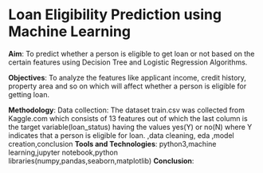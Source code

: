 # Loan Eligibility Prediction using Machine Learning


**Aim**: 
To predict whether a person is eligible to get loan or not based on the certain features using Decision Tree and Logistic Regression Algorithms.

**Objectives**:
To analyze the features like applicant income, credit history, property area and so on which will affect whether a person is eligible for getting loan.

**Methodology**:
Data collection: The dataset train.csv was collected from Kaggle.com which consists of 13 features out of which the last column is the target variable(loan_status) having the values yes(Y) or no(N) where Y indicates that a person is eligible for loan.
,data cleaning, eda ,model creation,conclusion
**Tools and Technologies**:
python3,machine learning,jupyter notebook,python libraries(numpy,pandas,seaborn,matplotlib)
**Conclusion**:



